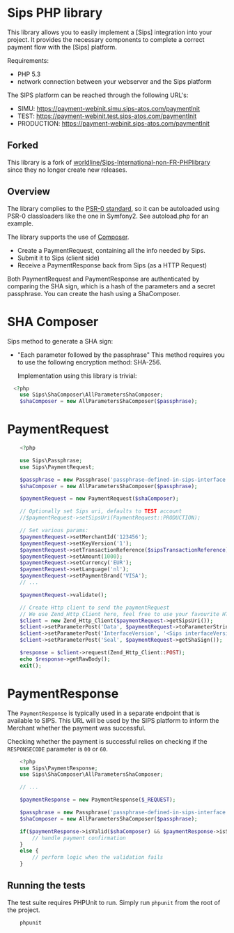 # Sips PHP library #

This library allows you to easily implement a [Sips] integration into your project.
It provides the necessary components to complete a correct payment flow with the [Sips] platform.

Requirements:

- PHP 5.3
- network connection between your webserver and the Sips platform

The SIPS platform can be reached through the following URL's:

- SIMU: https://payment-webinit.simu.sips-atos.com/paymentInit
- TEST: https://payment-webinit.test.sips-atos.com/paymentInit
- PRODUCTION: https://payment-webinit.sips-atos.com/paymentInit

## Forked ##

This library is a fork of [worldline/Sips-International-non-FR-PHPlibrary](https://github.com/worldline/Sips-International-non-FR-PHPlibrary) since they no longer create new releases.

## Overview ##

The library complies to the [PSR-0 standard](http://www.sitepoint.com/autoloading-and-the-psr-0-standard/),
so it can be autoloaded using PSR-0 classloaders like the one in Symfony2. See autoload.php for an example.

The library supports the use of [Composer](http://getcomposer.org).

- Create a PaymentRequest, containing all the info needed by Sips.
- Submit it to Sips (client side)
- Receive a PaymentResponse back from Sips (as a HTTP Request)

Both PaymentRequest and PaymentResponse are authenticated by comparing the SHA sign,
which is a hash of the parameters and a secret passphrase. You can create the hash using a ShaComposer.

# SHA Composer #

Sips method to generate a SHA sign:

- "Each parameter followed by the passphrase"
  This method requires you to use the following encryption method: SHA-256.

  Implementation using this library is trivial:

```php
  <?php
	use Sips\ShaComposer\AllParametersShaComposer;
	$shaComposer = new AllParametersShaComposer($passphrase);
```

# PaymentRequest #

```php
	<?php

	use Sips\Passphrase;
	use Sips\PaymentRequest;

	$passphrase = new Passphrase('passphrase-defined-in-sips-interface');
	$shaComposer = new AllParametersShaComposer($passphrase);

	$paymentRequest = new PaymentRequest($shaComposer);

	// Optionally set Sips uri, defaults to TEST account
	//$paymentRequest->setSipsUri(PaymentRequest::PRODUCTION);

	// Set various params:
	$paymentRequest->setMerchantId('123456');
    $paymentRequest->setKeyVersion('1');
    $paymentRequest->setTransactionReference($sipsTransactionReference);
    $paymentRequest->setAmount(1000);
    $paymentRequest->setCurrency('EUR');
    $paymentRequest->setLanguage('nl');
    $paymentRequest->setPaymentBrand('VISA');
	// ...

	$paymentRequest->validate();

	// Create Http client to send the paymentRequest
    // We use Zend_Http_Client here, feel free to use your favourite HTTP client library
	$client = new Zend_Http_Client($paymentRequest->getSipsUri());
	$client->setParameterPost('Data', $paymentRequest->toParameterString());
    $client->setParameterPost('InterfaceVersion', '<Sips interfaceVersion>');
    $client->setParameterPost('Seal', $paymentRequest->getShaSign());

    $response = $client->request(Zend_Http_Client::POST);
    echo $response->getRawBody();
    exit();

```

# PaymentResponse #

The `PaymentResponse` is typically used in a separate endpoint that is available to SIPS. This URL will be used by the SIPS platform to inform the Merchant whether the payment was successful.

Checking whether the payment is successful relies on checking if the `RESPONSECODE` parameter is `00` or `60`.

```php
  	<?php
	use Sips\PaymentResponse;
	use Sips\ShaComposer\AllParametersShaComposer;

	// ...

	$paymentResponse = new PaymentResponse($_REQUEST);

	$passphrase = new Passphrase('passphrase-defined-in-sips-interface');
	$shaComposer = new AllParametersShaComposer($passphrase);

	if($paymentResponse->isValid($shaComposer) && $paymentResponse->isSuccessful()) {
		// handle payment confirmation
	}
	else {
		// perform logic when the validation fails
	}
```

## Running the tests ##

The test suite requires PHPUnit to run. Simply run `phpunit` from the root of the project.

```sh
    phpunit
